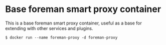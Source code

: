 # Base foreman smart proxy container

This is a base foreman smart proxy container, useful as a base for extending with other services and plugins.

```
$ docker run --name foreman-proxy -d foreman-proxy
```
